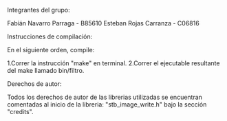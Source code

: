 Integrantes del grupo:

Fabián Navarro Parraga - B85610
Esteban Rojas Carranza - C06816


Instrucciones de compilación:

En el siguiente orden, compile:

1.Correr la instrucción "make" en terminal.
2.Correr el ejecutable resultante del make llamado bin/filtro.

Derechos de autor:

Todos los derechos de autor de las librerias utilizadas se encuentran comentadas al inicio de la 
libreria: "stb_image_write.h" bajo la sección "credits".






